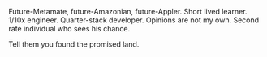 Future-Metamate, future-Amazonian, future-Appler. Short lived learner. 1/10x engineer. Quarter-stack developer. Opinions are not my own. Second rate individual who sees his chance.

Tell them you found the promised land.
